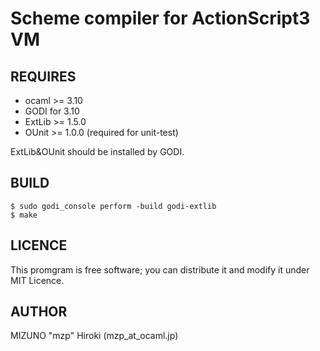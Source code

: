 Scheme compiler for ActionScript3 VM
====================================

REQUIRES
--------

* ocaml >= 3.10
* GODI for 3.10
* ExtLib >= 1.5.0
* OUnit >= 1.0.0  (required for unit-test)

ExtLib&OUnit should be installed by GODI.

BUILD
-----
    
    $ sudo godi_console perform -build godi-extlib 
    $ make

LICENCE
-------
This promgram is free software; you can distribute it and modify it under MIT Licence.

AUTHOR
------
MIZUNO "mzp" Hiroki (mzp_at_ocaml.jp)
